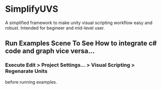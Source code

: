 # SimplifyUVS
A simplified framework to make unity visual scripting workflow easy and robust. Intended for begineer and mid-level user.

## Run Examples Scene To See How to integrate c# code and graph vice versa...
### Execute Edit > Project Settings... > Visual Scripting > Regenarate Units
before running examples.